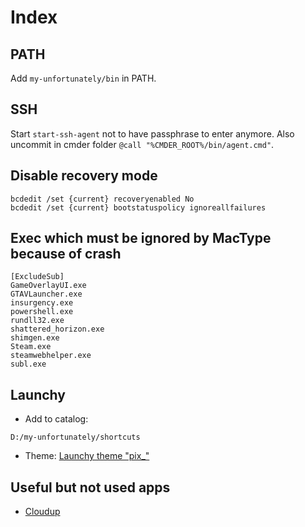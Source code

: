# Index

## PATH

Add `my-unfortunately/bin` in PATH.

## SSH

Start `start-ssh-agent` not to have passphrase to enter anymore. Also uncommit in cmder folder `@call "%CMDER_ROOT%/bin/agent.cmd"`.

## Disable recovery mode

```
bcdedit /set {current} recoveryenabled No
bcdedit /set {current} bootstatuspolicy ignoreallfailures
```

## Exec which must be ignored by MacType because of crash

```
[ExcludeSub]
GameOverlayUI.exe
GTAVLauncher.exe
insurgency.exe
powershell.exe
rundll32.exe
shattered_horizon.exe
shimgen.exe
Steam.exe
steamwebhelper.exe
subl.exe
```

## Launchy

- Add to catalog:

```
D:/my-unfortunately/shortcuts
```

- Theme: [Launchy theme "pix_"](http://twnsnd.deviantart.com/art/pix-for-launchy-292839328)

## Useful but not used apps

- [Cloudup](https://cloudup.com/download/win)

